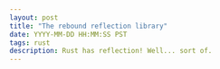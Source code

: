 ```yaml
---
layout: post
title: "The rebound reflection library"
date: YYYY-MM-DD HH:MM:SS PST
tags: rust
description: Rust has reflection! Well... sort of.
---
```

